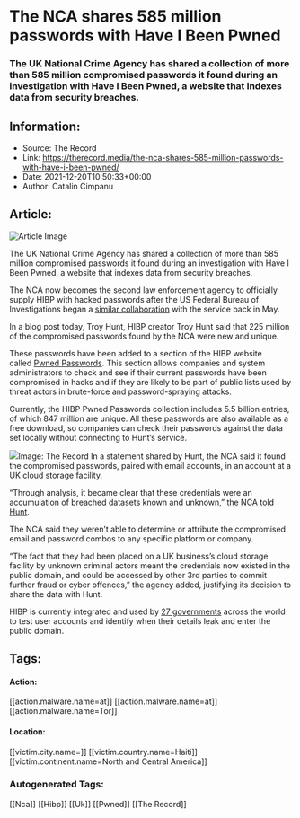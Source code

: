 # The NCA shares 585 million passwords with Have I Been Pwned
### The UK National Crime Agency has shared a collection of more than 585 million compromised passwords it found during an investigation with Have I Been Pwned, a website that indexes data from security breaches.

## Information:
+ Source: The Record
+ Link: https://therecord.media/the-nca-shares-585-million-passwords-with-have-i-been-pwned/
+ Date: 2021-12-20T10:50:33+00:00
+ Author: Catalin Cimpanu


## Article:
![Article Image](https://therecord.media/wp-content/uploads/2021/06/HIBP.jpg)

The UK National Crime Agency has shared a collection of more than 585 million compromised passwords it found during an investigation with Have I Been Pwned, a website that indexes data from security breaches.


The NCA now becomes the second law enforcement agency to officially supply HIBP with hacked passwords after the US Federal Bureau of Investigations began a [similar collaboration](https://therecord.media/the-fbi-will-feed-hacked-passwords-directly-into-have-i-been-pwned/) with the service back in May.


In a blog post today, Troy Hunt, HIBP creator Troy Hunt said that 225 million of the compromised passwords found by the NCA were new and unique.


These passwords have been added to a section of the HIBP website called [Pwned Passwords](https://haveibeenpwned.com/Passwords). This section allows companies and system administrators to check and see if their current passwords have been compromised in hacks and if they are likely to be part of public lists used by threat actors in brute-force and password-spraying attacks.


Currently, the HIBP Pwned Passwords collection includes 5.5 billion entries, of which 847 million are unique. All these passwords are also available as a free download, so companies can check their passwords against the data set locally without connecting to Hunt’s service.


![](https://therecord.media/wp-content/uploads/2021/12/PwnedPasswords-1024x485.png)Image: The Record
In a statement shared by Hunt, the NCA said it found the compromised passwords, paired with email accounts, in an account at a UK cloud storage facility.


“Through analysis, it became clear that these credentials were an accumulation of breached datasets known and unknown,” [the NCA told Hunt](https://www.troyhunt.com/open-source-pwned-passwords-with-fbi-feed-and-225m-new-nca-passwords-is-now-live/).


The NCA said they weren’t able to determine or attribute the compromised email and password combos to any specific platform or company.


“The fact that they had been placed on a UK business’s cloud storage facility by unknown criminal actors meant the credentials now existed in the public domain, and could be accessed by other 3rd parties to commit further fraud or cyber offences,” the agency added, justifying its decision to share the data with Hunt.


HIBP is currently integrated and used by [27 governments](https://www.troyhunt.com/welcoming-the-czech-republic-government-to-have-i-been-pwned/) across the world to test user accounts and identify when their details leak and enter the public domain.





## Tags:

#### Action:
[[action.malware.name=at]] [[action.malware.name=at]] [[action.malware.name=Tor]]

#### Location:
[[victim.city.name=]] [[victim.country.name=Haiti]] [[victim.continent.name=North and Central America]]

### Autogenerated Tags:
[[Nca]] [[Hibp]] [[Uk]] [[Pwned]] [[The Record]]

